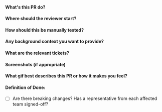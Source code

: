 #### What's this PR do?



#### Where should the reviewer start?



#### How should this be manually tested?



#### Any background context you want to provide?



#### What are the relevant tickets?



#### Screenshots (if appropriate)



#### What gif best describes this PR or how it makes you feel?



#### Definition of Done:

- [ ] Are there breaking changes? Has a representative from each affected team signed-off?
